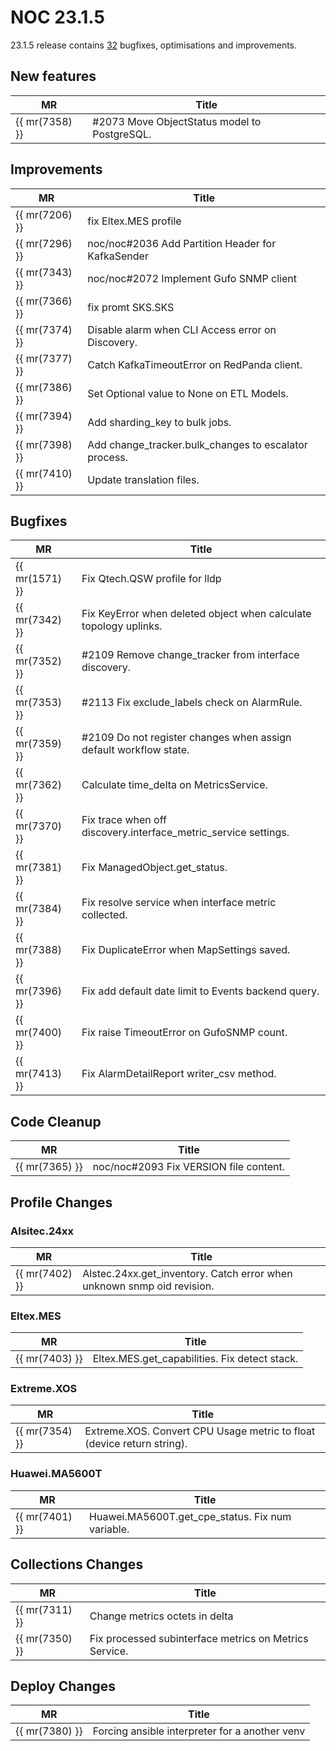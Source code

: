 # NOC 23.1.5

23.1.5 release contains [32](https://code.getnoc.com/noc/noc/merge_requests?scope=all&state=merged&milestone_title=23.1.5) bugfixes, optimisations and improvements.



## New features
| MR             | Title                                        |
| -------------- | -------------------------------------------- |
| {{ mr(7358) }} | #2073 Move ObjectStatus model to PostgreSQL. |


## Improvements
| MR             | Title                                                 |
| -------------- | ----------------------------------------------------- |
| {{ mr(7206) }} | fix Eltex.MES profile                                 |
| {{ mr(7296) }} | noc/noc#2036 Add Partition Header for KafkaSender     |
| {{ mr(7343) }} | noc/noc#2072 Implement Gufo SNMP client               |
| {{ mr(7366) }} | fix promt SKS.SKS                                     |
| {{ mr(7374) }} | Disable alarm when CLI Access error on Discovery.     |
| {{ mr(7377) }} | Catch KafkaTimeoutError on RedPanda client.           |
| {{ mr(7386) }} | Set Optional value to None on ETL Models.             |
| {{ mr(7394) }} | Add sharding_key to bulk jobs.                        |
| {{ mr(7398) }} | Add change_tracker.bulk_changes to escalator process. |
| {{ mr(7410) }} | Update translation files.                             |


## Bugfixes
| MR             | Title                                                             |
| -------------- | ----------------------------------------------------------------- |
| {{ mr(1571) }} | Fix Qtech.QSW profile for lldp                                    |
| {{ mr(7342) }} | Fix KeyError when deleted object when calculate topology uplinks. |
| {{ mr(7352) }} | #2109 Remove change_tracker from interface discovery.             |
| {{ mr(7353) }} | #2113 Fix exclude_labels check on AlarmRule.                      |
| {{ mr(7359) }} | #2109 Do not register changes when assign default workflow state. |
| {{ mr(7362) }} | Calculate time_delta on MetricsService.                           |
| {{ mr(7370) }} | Fix trace when off discovery.interface_metric_service settings.   |
| {{ mr(7381) }} | Fix ManagedObject.get_status.                                     |
| {{ mr(7384) }} | Fix resolve service when interface metric collected.              |
| {{ mr(7388) }} | Fix DuplicateError when MapSettings saved.                        |
| {{ mr(7396) }} | Fix add default date limit to Events backend query.               |
| {{ mr(7400) }} | Fix raise TimeoutError on GufoSNMP count.                         |
| {{ mr(7413) }} | Fix AlarmDetailReport writer_csv method.                          |


## Code Cleanup
| MR             | Title                                  |
| -------------- | -------------------------------------- |
| {{ mr(7365) }} | noc/noc#2093 Fix VERSION file content. |


## Profile Changes

### Alsitec.24xx
| MR             | Title                                                                  |
| -------------- | ---------------------------------------------------------------------- |
| {{ mr(7402) }} | Alstec.24xx.get_inventory. Catch error when unknown snmp oid revision. |


### Eltex.MES
| MR             | Title                                         |
| -------------- | --------------------------------------------- |
| {{ mr(7403) }} | Eltex.MES.get_capabilities. Fix detect stack. |


### Extreme.XOS
| MR             | Title                                                                  |
| -------------- | ---------------------------------------------------------------------- |
| {{ mr(7354) }} | Extreme.XOS. Convert CPU Usage metric to float (device return string). |


### Huawei.MA5600T
| MR             | Title                                            |
| -------------- | ------------------------------------------------ |
| {{ mr(7401) }} | Huawei.MA5600T.get_cpe_status. Fix num variable. |


## Collections Changes
| MR             | Title                                                  |
| -------------- | ------------------------------------------------------ |
| {{ mr(7311) }} | Change metrics octets in delta                         |
| {{ mr(7350) }} | Fix processed subinterface metrics on Metrics Service. |


## Deploy Changes
| MR             | Title                                          |
| -------------- | ---------------------------------------------- |
| {{ mr(7380) }} | Forcing ansible interpreter for a another venv |
